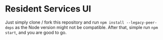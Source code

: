 
# Resident Services UI




Just simply clone / fork this repository and run `npm install --legacy-peer-deps` as the Node version might not be compatible. After that, simple run `npm start`, and you are good to go.

